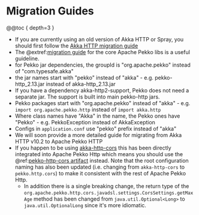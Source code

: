 # Migration Guides

@@toc { depth=3 }

* If you are currently using an old version of Akka HTTP or Spray, you should first follow the [Akka HTTP migration guide](https://doc.akka.io/docs/akka-http/10.2/migration-guide/index.html)
* The @extref:[migration guide](pekko-docs:project/migration/index.md) for the core Apache Pekko libs is a useful guideline.
* for Pekko jar dependencies, the groupId is "org.apache.pekko" instead of "com.typesafe.akka"
* the jar names start with "pekko" instead of "akka" - e.g. pekko-http_2.13.jar instead of akka-http_2.13.jar
* If you have a dependency akka-http2-support, Pekko does not need a separate jar. The support is built into main pekko-http jars.
* Pekko packages start with "org.apache.pekko" instead of "akka" - e.g. `import org.apache.pekko.http` instead of `import akka.http`
* Where class names have "Akka" in the name, the Pekko ones have "Pekko" - e.g. PekkoException instead of AkkaException
* Configs in `application.conf` use "pekko" prefix instead of "akka"
* We will soon provide a more detailed guide for migrating from Akka HTTP v10.2 to Apache Pekko HTTP
* If you happen to be using [akka-http-cors](https://github.com/lomigmegard/akka-http-cors) this has been directly integrated into
  Apache Pekko Http which means you should use the @ref:[pekko-http-cors artifact](../common/cors.md) instead. Note that the root configuration naming 
  has also been updated (i.e. changing from `akka-http-cors` to `pekko.http.cors`) to make it consistent with the rest of Apache Pekko Http.
  * In addition there is a single breaking change, the return type of the `org.apache.pekko.http.cors.javadsl.settings.CorsSettings.getMaxAge`
  method has been changed from `java.util.Optional<Long>` to `java.util.OptionalLong` since it's more idiomatic.
